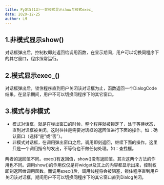 ```yaml
---
title: PyQt5(13)——非模式显示show与模式exec_
date: 2020-12-25
author: LM
---
```


## 1.非模式显示show()

对话框弹出后，控制权即刻返回给调用函数，在显示期间，用户可以切换同程序下的其它窗口，程序照常运行。

## 2.模式显示exec_()

对话框弹出后，锁住程序直到用户关闭该对话框为止，函数返回一个DialogCode结果。在显示期间，用户不可以切换同程序下的其它窗口。

## 3.模式与非模式

- 模式对话框，就是在弹出窗口的时候，整个程序就被锁定了，处于等待状态，直到对话框被关闭。这时往往是需要对话框的返回值进行下面的操作。如：确认窗口（选择“是”或“否”）。
- 非模式对话框，在调用弹出窗口之后，调用即刻返回，继续下面的操作。这里只是一个调用指令的发出，不等待也不做任何处理。如：查找框。

两者的返回值不同。exec()有返回值，show()没有返回值。其次这两个方法的作用也不同。调用show()的作用仅仅是将widget及其上的内容都显示出来，控制权即刻返回给调用函数。而调用exec()后，调用线程将会被阻塞，锁住程序直到用户关闭该对话框，期间用户不可以切换同程序下的其它窗口直到Dialog关闭。
